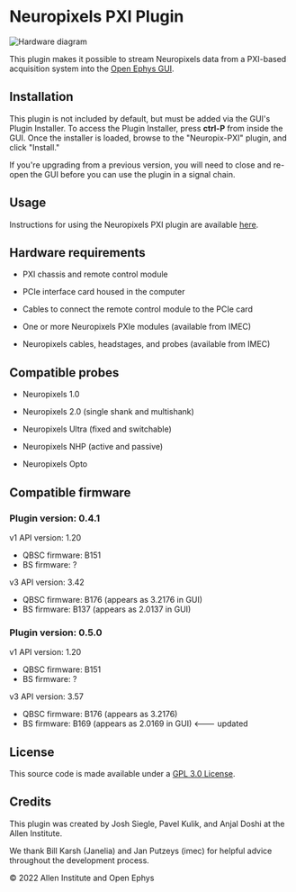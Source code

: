 # Neuropixels PXI Plugin

![Hardware diagram](Resources/hardware_diagram.png)

This plugin makes it possible to stream Neuropixels data from a PXI-based  acquisition system into the [Open Ephys GUI](https://github.com/open-ephys/plugin-gui).

## Installation

This plugin is not included by default, but must be added via the GUI's Plugin Installer. To access the Plugin Installer, press **ctrl-P** from inside the GUI. Once the installer is loaded, browse to the "Neuropix-PXI" plugin, and click "Install."

If you're upgrading from a previous version, you will need to close and re-open the GUI before you can use the plugin in a signal chain.

## Usage

Instructions for using the Neuropixels PXI plugin are available [here](https://open-ephys.github.io/gui-docs/User-Manual/Plugins/Neuropixels-PXI.html).

## Hardware requirements

- PXI chassis and remote control module

- PCIe interface card housed in the computer

- Cables to connect the remote control module to the PCIe card

- One or more Neuropixels PXIe modules (available from IMEC)

- Neuropixels cables, headstages, and probes (available from IMEC)

## Compatible probes

- Neuropixels 1.0

- Neuropixels 2.0 (single shank and multishank)

- Neuropixels Ultra (fixed and switchable)

- Neuropixels NHP (active and passive)

- Neuropixels Opto

## Compatible firmware

### Plugin version: 0.4.1

v1 API version: 1.20
- QBSC firmware: B151
- BS firmware: ?

v3 API version: 3.42
- QBSC firmware: B176 (appears as 3.2176 in GUI)
- BS firmware: B137 (appears as 2.0137 in GUI)

### Plugin version: 0.5.0

v1 API version: 1.20
- QBSC firmware: B151
- BS firmware: ?

v3 API version: 3.57
- QBSC firmware: B176 (appears as 3.2176)
- BS firmware: B169 (appears as 2.0169 in GUI) <--- updated

## License

This source code is made available under a [GPL 3.0 License](LICENSE).

## Credits

This plugin was created by Josh Siegle, Pavel Kulik, and Anjal Doshi at the Allen Institute.

We thank Bill Karsh (Janelia) and Jan Putzeys (imec) for helpful advice throughout the development process.

© 2022 Allen Institute and Open Ephys
